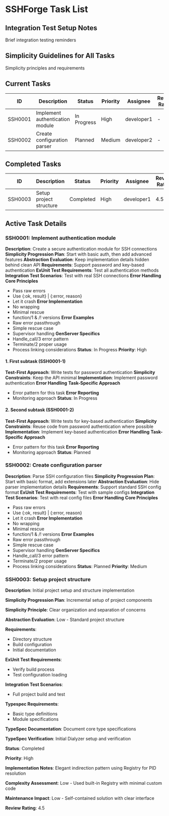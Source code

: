 # SSHForge Task List

## Integration Test Setup Notes

Brief integration testing reminders

## Simplicity Guidelines for All Tasks

Simplicity principles and requirements

## Current Tasks

| ID      | Description                     | Status      | Priority | Assignee   | Review Rating |
| ------- | ------------------------------- | ----------- | -------- | ---------- | ------------- |
| SSH0001 | Implement authentication module | In Progress | High     | developer1 | -             |
| SSH0002 | Create configuration parser     | Planned     | Medium   | developer2 | -             |

## Completed Tasks

| ID      | Description             | Status    | Priority | Assignee   | Review Rating |
| ------- | ----------------------- | --------- | -------- | ---------- | ------------- |
| SSH0003 | Setup project structure | Completed | High     | developer1 | 4.5           |

## Active Task Details

### SSH0001: Implement authentication module

**Description**: Create a secure authentication module for SSH connections
**Simplicity Progression Plan**: Start with basic auth, then add advanced features
**Abstraction Evaluation**: Keep implementation details hidden behind clean API
**Requirements**: Support password and key-based authentication
**ExUnit Test Requirements**: Test all authentication methods
**Integration Test Scenarios**: Test with real SSH connections
**Error Handling**
**Core Principles**
- Pass raw errors
- Use {:ok, result} | {:error, reason}
- Let it crash
**Error Implementation**
- No wrapping
- Minimal rescue
- function/1 & /! versions
**Error Examples**
- Raw error passthrough
- Simple rescue case
- Supervisor handling
**GenServer Specifics**
- Handle_call/3 error pattern
- Terminate/2 proper usage
- Process linking considerations
**Status**: In Progress
**Priority**: High

#### 1. First subtask (SSH0001-1)

**Test-First Approach**: Write tests for password authentication
**Simplicity Constraints**: Keep the API minimal
**Implementation**: Implement password authentication
**Error Handling**
**Task-Specific Approach**
- Error pattern for this task
**Error Reporting**
- Monitoring approach
**Status**: In Progress

#### 2. Second subtask (SSH0001-2)

**Test-First Approach**: Write tests for key-based authentication
**Simplicity Constraints**: Reuse code from password authentication where possible
**Implementation**: Implement key-based authentication
**Error Handling**
**Task-Specific Approach**
- Error pattern for this task
**Error Reporting**
- Monitoring approach
**Status**: Planned

### SSH0002: Create configuration parser

**Description**: Parse SSH configuration files
**Simplicity Progression Plan**: Start with basic format, add extensions later
**Abstraction Evaluation**: Hide parser implementation details
**Requirements**: Support standard SSH config format
**ExUnit Test Requirements**: Test with sample configs
**Integration Test Scenarios**: Test with real config files
**Error Handling**
**Core Principles**
- Pass raw errors
- Use {:ok, result} | {:error, reason}
- Let it crash
**Error Implementation**
- No wrapping
- Minimal rescue
- function/1 & /! versions
**Error Examples**
- Raw error passthrough
- Simple rescue case
- Supervisor handling
**GenServer Specifics**
- Handle_call/3 error pattern
- Terminate/2 proper usage
- Process linking considerations
**Status**: Planned
**Priority**: Medium

### SSH0003: Setup project structure

**Description**: Initial project setup and structure implementation

**Simplicity Progression Plan**: Incremental setup of project components

**Simplicity Principle**: Clear organization and separation of concerns

**Abstraction Evaluation**: Low - Standard project structure

**Requirements**:
- Directory structure
- Build configuration
- Initial documentation

**ExUnit Test Requirements**:
- Verify build process
- Test configuration loading

**Integration Test Scenarios**:
- Full project build and test

**Typespec Requirements**:
- Basic type definitions
- Module specifications

**TypeSpec Documentation**: Document core type specifications

**TypeSpec Verification**: Initial Dialyzer setup and verification

**Status**: Completed

**Priority**: High

**Implementation Notes**: Elegant indirection pattern using Registry for PID resolution

**Complexity Assessment**: Low - Used built-in Registry with minimal custom code

**Maintenance Impact**: Low - Self-contained solution with clear interface

**Review Rating**: 4.5
